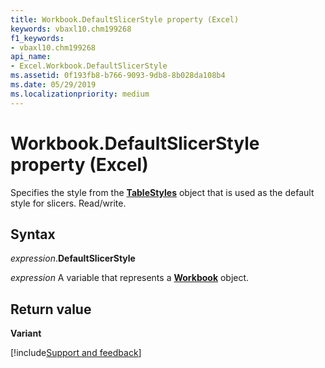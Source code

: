 ```yaml
---
title: Workbook.DefaultSlicerStyle property (Excel)
keywords: vbaxl10.chm199268
f1_keywords:
- vbaxl10.chm199268
api_name:
- Excel.Workbook.DefaultSlicerStyle
ms.assetid: 0f193fb8-b766-9093-9db8-8b028da108b4
ms.date: 05/29/2019
ms.localizationpriority: medium
---
```



# Workbook.DefaultSlicerStyle property (Excel)

Specifies the style from the **[TableStyles](Excel.TableStyles.md)** object that is used as the default style for slicers. Read/write.


## Syntax

_expression_.**DefaultSlicerStyle**

_expression_ A variable that represents a **[Workbook](Excel.Workbook.md)** object.


## Return value

**Variant**




[!include[Support and feedback](~/includes/feedback-boilerplate.md)]